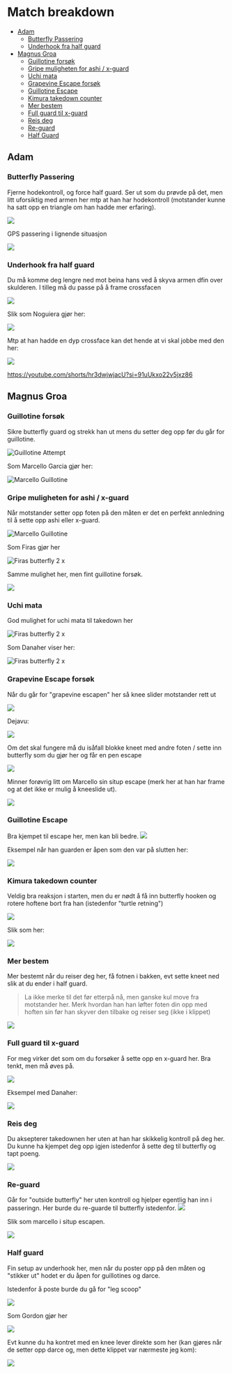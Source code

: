 # Match breakdown

- [Adam](#adam)
  - [Butterfly Passering](#butterfly-passering)
  - [Underhook fra half guard](#underhook-fra-half-guard)
- [Magnus Groa](#magnus-groa)
  - [Guillotine forsøk](#guillotine-forsøk)
  - [Gripe muligheten for ashi / x-guard](#gripe-muligheten-for-ashi--x-guard)
  - [Uchi mata](#uchi-mata)
  - [Grapevine Escape forsøk](#grapevine-escape-forsøk)
  - [Guillotine Escape](#grapevine-escape-forsøk)
  - [Kimura takedown counter](#kimura-takedown-counter)
  - [Mer bestem](#mer-bestem)
  - [Full guard til x-guard](#full-guard-til-x-guard)
  - [Reis deg](#reis-deg)
  - [Re-guard](#re-guard)
  - [Half Guard](#half-guard)

## Adam

### Butterfly Passering

Fjerne hodekontroll, og force half guard. Ser ut som du prøvde på det, men litt uforsiktig med armen her mtp at han har hodekontroll (motstander kunne ha satt opp en triangle om han hadde mer erfaring).

![](gifs/adambutterflypassattempt.gif)

GPS passering i lignende situasjon

![](gifs/gsppass.gif)


### Underhook fra half guard

Du må komme deg lengre ned mot beina hans ved å skyva armen dfin over skulderen. I tilleg må du passe på å frame crossfacen 

![](gifs/adamunderhook.gif)

Slik som Noguiera gjør her:

![](gifs/noguierahalfguard.gif)

Mtp at han hadde en dyp crossface kan det hende at vi skal jobbe med den her: 

![](gifs/danaherhalfguardrecovery.gif)

https://youtube.com/shorts/hr3dwjwjacU?si=91uUkxo22v5jxz86

## Magnus Groa

### Guillotine forsøk

Sikre butterfly guard og strekk han ut mens du setter deg opp før du går for guillotine.

![Guillotine Attempt](gifs/magnus_guillotine_attempt.gif)

Som Marcello Garcia gjør her:


![Marcello Guillotine](gifs/marcello_guillotine.gif)


### Gripe muligheten for ashi / x-guard

Når motstander setter opp foten på den måten er det en perfekt annledning til å sette opp ashi eller x-guard.

![Marcello Guillotine](gifs/magnus_missed_ashi_opportunity.gif)

Som Firas gjør her

![Firas butterfly 2 x](gifs/firas_butterfly_to_x.gif)

Samme mulighet her, men fint guillotine forsøk.

![](gifs/missed2groa.gif)

### Uchi mata

God mulighet for uchi mata til takedown her

![Firas butterfly 2 x](gifs/magnus_takedown.gif)

Som Danaher viser her:

![Firas butterfly 2 x](gifs/uchimata_danaher.gif)


### Grapevine Escape forsøk

Når du går for "grapevine escapen" her så knee slider motstander rett ut

![](gifs/kneeslide_escape_1.gif)

Dejavu:

![](gifs/kneeslidescapegroa2.gif)

Om det skal fungere må du isåfall blokke kneet med andre foten / sette inn butterfly som du gjør her og får en pen escape

![](gifs/butterflyreguard_groa.gif)


Minner forøvrig litt om Marcello sin situp escape (merk her at han har frame og at det ikke er mulig å kneeslide ut).


![](gifs/marcello_situpescape.gif)


### Guillotine Escape

Bra kjempet til escape her, men kan bli bedre.
![](gifs/groa_guillotine_escape.gif)

Eksempel når han guarden er åpen som den var på slutten her:

![](gifs/gordon_guillotine_escape.gif)


### Kimura takedown counter

Veldig bra reaksjon i starten, men du er nødt å få inn butterfly hooken og rotere hoftene bort fra han (istedenfor "turtle retning")

![](gifs/kimuratdcountergroa.gif)

Slik som her:

![](gifs/kimuratddefenceufc.gif)


### Mer bestem

Mer bestemt når du reiser deg her, få fotnen i bakken, evt sette kneet ned slik at du ender i half guard.

> La ikke merke til det før etterpå nå, men ganske kul move fra motstander her. Merk hvordan han han løfter foten din opp med hoften sin før han skyver den tilbake og reiser seg (ikke i klippet)

![](gifs/groafootlockescapeish%20.gif)


### Full guard til x-guard

For meg virker det som om du forsøker å sette opp en x-guard her. Bra tenkt, men må øves på.

![](gifs/fullguardtilxguardgroa.gif)

Eksempel med Danaher:

![](gifs/fullguardxguarddanaher.gif)

### Reis deg

Du aksepterer takedownen her uten at han har skikkelig kontroll på deg her. Du kunne ha kjempet deg opp igjen istedenfor å sette deg til butterfly og tapt poeng.

![](gifs/tdacceptgroa.gif)


### Re-guard

Går for "outside butterfly" her uten kontroll og hjelper egentlig han inn i passeringn. Her burde du re-guarde til butterfly istedenfor. 
![](gifs/groareguard.gif)

Slik som marcello i situp escapen.

![](gifs/marcello_situpescape.gif)


### Half guard

Fin setup av underhook her, men når du poster opp på den måten og "stikker ut" hodet er du åpen for guillotines og darce. 

Istedenfor å poste burde du gå for "leg scoop"

![](gifs/magnusbutterflyhalf.gif)

Som Gordon gjør her

![](gifs/legscoopgordon.gif)

Evt kunne du ha kontret med en knee lever direkte som her (kan gjøres når de setter opp darce og, men dette klippet var nærmeste jeg kom):

![](gifs/kneelevergroa.gif)